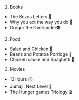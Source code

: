 1. Books
  * The Bezos Letters :book:
  * Why you act the way you do :brain:
  * Gregor the Overlander:alien:
2. Food
  * Salad and Chicken :poultry_leg:
  * Beans and Potatoe Porridge :stew:
  * Chicken sauce and Spaghetti :spaghetti:
3. Movies
  * 13Hours :clock7:
  * Jumaji: Next Level :sunrise_over_mountains:
  * The Hunger games Triology :clapper:
